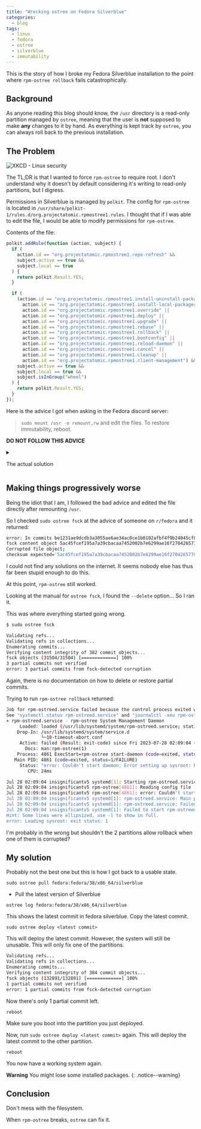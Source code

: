 ```yaml
---
title: "Wrecking ostree on Fedora Silverblue"
categories:
  - blog
tags:
  - linux
  - fedora
  - ostree
  - silverblue
  - immutability
---
```


This is the story of how I broke my Fedora Silverblue installation to the point where `rpm-ostree rollback` fails catastrophically.

<!--more-->

## Background

As anyone reading this blog should know, the `/usr` directory is a read-only partition managed by `ostree`, meaning that the user is **not** supposed to make **any** changes to it by hand. As everything is kept track by `ostree`, you can always roll back to the previous installation.

## The Problem

![XKCD - Linux security](https://imgs.xkcd.com/comics/authorization_2x.png)

The TL;DR is that I wanted to force `rpm-ostree` to require root. I don't understand why it doesn't by default considering it's writing to read-only partitions, but I digress.

Permissions in Silverblue is managed by `polkit`. The config for `rpm-ostree` is located in `/usr/share/polkit-1/rules.d/org.projectatomic.rpmostree1.rules`. I thought that if I was able to edit the file, I would be able to modify permissions for `rpm-ostree`.

Contents of the file:

```js
polkit.addRule(function (action, subject) {
  if (
    action.id == "org.projectatomic.rpmostree1.repo-refresh" &&
    subject.active == true &&
    subject.local == true
  ) {
    return polkit.Result.YES;
  }

  if (
    (action.id == "org.projectatomic.rpmostree1.install-uninstall-packages" ||
      action.id == "org.projectatomic.rpmostree1.install-local-packages" ||
      action.id == "org.projectatomic.rpmostree1.override" ||
      action.id == "org.projectatomic.rpmostree1.deploy" ||
      action.id == "org.projectatomic.rpmostree1.upgrade" ||
      action.id == "org.projectatomic.rpmostree1.rebase" ||
      action.id == "org.projectatomic.rpmostree1.rollback" ||
      action.id == "org.projectatomic.rpmostree1.bootconfig" ||
      action.id == "org.projectatomic.rpmostree1.reload-daemon" ||
      action.id == "org.projectatomic.rpmostree1.cancel" ||
      action.id == "org.projectatomic.rpmostree1.cleanup" ||
      action.id == "org.projectatomic.rpmostree1.client-management") &&
    subject.active == true &&
    subject.local == true &&
    subject.isInGroup("wheel")
  ) {
    return polkit.Result.YES;
  }
});
```

Here is the advice I got when asking in the Fedora discord server:

> `sudo mount /usr -o remount,rw` and edit the files. To restore immutability, reboot.

**DO NOT FOLLOW THIS ADVICE**

<details>
<summary>

The actual solution

</summary>

`sudo cp /usr/share/polkit-1/rules.d/org.projectatomic.rpmostree1.rules /etc/polkit-1/rules.d/`

Edit `/etc/polkit-1/rules.d/org.projectatomic.rpmostree1.rules`

```js
polkit.addRule(function (action, subject) {
  if (
    action.id == "org.projectatomic.rpmostree1.repo-refresh" &&
    subject.active == true &&
    subject.local == true
  ) {
    return polkit.Result.YES;
  }

  if (
    (action.id == "org.projectatomic.rpmostree1.install-uninstall-packages" ||
      action.id == "org.projectatomic.rpmostree1.install-local-packages" ||
      action.id == "org.projectatomic.rpmostree1.override" ||
      action.id == "org.projectatomic.rpmostree1.deploy" ||
      action.id == "org.projectatomic.rpmostree1.rebase" ||
      action.id == "org.projectatomic.rpmostree1.rollback" ||
      action.id == "org.projectatomic.rpmostree1.bootconfig" ||
      action.id == "org.projectatomic.rpmostree1.reload-daemon" ||
      action.id == "org.projectatomic.rpmostree1.cancel" ||
      action.id == "org.projectatomic.rpmostree1.cleanup" ||
      action.id == "org.projectatomic.rpmostree1.client-management") &&
    subject.active == true &&
    subject.local == true &&
    subject.isInGroup("wheel")
  ) {
    return polkit.Result.AUTH_ADMIN;
  }
});
```

</details>

## Making things progressively worse

Being the idiot that I am, I followed the bad advice and edited the file directly after remounting `/usr`.

So I checked `sudo ostree fsck` at the advice of someone on `r/fedora` and it returned:

```bash
error: In commits be1231ae9dcdb3a3055ae6ae34ac0ce1b0102afbf4f9b24045cf8b4b7c6cbae1, 296473683a788a15b4a7355226f9271f083382780f655d495512bc6ec5e1063a, 25e48e9bf45cade1192a9388c0885e3afbaf529ad94daeeb3df658ecff15e20a, b07025c6212a346227dc2d8828dc320b44afa757144b785af4f747e22d9d0035:
fsck content object 5ac45fcef195a7a39cbacaa7452002b7e6299ae16f2704265770334f488b79c7:
Corrupted file object;
checksum expected='5ac45fcef195a7a39cbacaa7452002b7e6299ae16f2704265770334f488b79c7' actual='b835c9505c484ba3e8595c855c602df41c7fc1b643a8a487d9c978940f721bbb'
```

I could not find any solutions on the internet. It seems nobody else has thus far been stupid enough to do this.

At this point, `rpm-ostree` still worked.

Looking at the manual for `ostree fsck`, I found the `--delete` option... So I ran it.

This was where everything started going wrong.

```bash
$ sudo ostree fsck

Validating refs...
Validating refs in collections...
Enumerating commits...
Verifying content integrity of 382 commit objects...
fsck objects (31504/31504) [=============] 100%
3 partial commits not verified
error: 3 partial commits from fsck-detected corruption
```

Again, there is no documentation on how to delete or restore partial commits.

Trying to run `rpm-ostree rollback` returned:

```bash
Job for rpm-ostreed.service failed because the control process exited with error code.
See "systemctl status rpm-ostreed.service" and "journalctl -xeu rpm-ostreed.service" for details.
× rpm-ostreed.service - rpm-ostree System Management Daemon
     Loaded: loaded (/usr/lib/systemd/system/rpm-ostreed.service; static)
    Drop-In: /usr/lib/systemd/system/service.d
             └─10-timeout-abort.conf
     Active: failed (Result: exit-code) since Fri 2023-07-28 02:09:04 +08; 25ms ago
       Docs: man:rpm-ostree(1)
    Process: 4861 ExecStart=rpm-ostree start-daemon (code=exited, status=1/FAILURE)
   Main PID: 4861 (code=exited, status=1/FAILURE)
     Status: "error: Couldn't start daemon: Error setting up sysroot: Reading deployment 0: No such metadata object 25e48e9bf45cade1192a9388c0885e3afbaf529ad94daeeb3df658ecff15e20a.commit"
        CPU: 24ms

Jul 28 02:09:04 insignificantv5 systemd[1]: Starting rpm-ostreed.service - rpm-ostree System Management…emon...
Jul 28 02:09:04 insignificantv5 rpm-ostree[4861]: Reading config file '/etc/rpm-ostreed.conf'
Jul 28 02:09:04 insignificantv5 rpm-ostree[4861]: error: Couldn't start daemon: Error setting up sysroot…commit
Jul 28 02:09:04 insignificantv5 systemd[1]: rpm-ostreed.service: Main process exited, code=exited, stat…FAILURE
Jul 28 02:09:04 insignificantv5 systemd[1]: rpm-ostreed.service: Failed with result 'exit-code'.
Jul 28 02:09:04 insignificantv5 systemd[1]: Failed to start rpm-ostreed.service - rpm-ostree System Man…Daemon.
Hint: Some lines were ellipsized, use -l to show in full.
error: Loading sysroot: exit status: 1
```

I'm probably in the wrong but shouldn't the 2 partitions allow rollback when one of them is corrupted?

## My solution

Probably not the best one but this is how I got back to a usable state.

`sudo ostree pull fedora:fedora/38/x86_64/silverblue`

- Pull the latest version of Silverblue

`ostree log fedora:fedora/38/x86_64/silverblue`

This shows the latest commit in fedora silverblue. Copy the latest commit.

`sudo ostree deploy <latest commit>`

This will deploy the latest commit. However, the system will still be unusable. This will only fix one of the partitions.

```bash
Validating refs...
Validating refs in collections...
Enumerating commits...
Verifying content integrity of 384 commit objects...
fsck objects (132891/132891) [=============] 100%
1 partial commits not verified
error: 1 partial commits from fsck-detected corruption
```

Now there's only 1 partial commit left.

`reboot`

Make sure you boot into the partition you just deployed.

Now, run `sudo ostree deploy <latest commit>` again. This will deploy the latest commit to the other partition.

`reboot`

You now have a working system again.

**Warning** You might lose some installed packages.
{: .notice--warning}

## Conclusion

Don't mess with the filesystem.

When `rpm-ostree` breaks, `ostree` can fix it.
